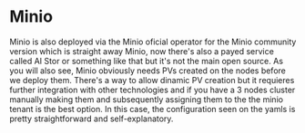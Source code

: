 # Minio
Minio is also deployed via the Minio oficial operator for the Minio community version which is straight away Minio, now there's also a payed service called AI Stor or something like that but it's not the main open source.
As you will also see, Minio obviously needs PVs created on the nodes before we deploy them. There's a way to allow dinamic PV creation but it requieres further integration with other technologies and if you have a 3 nodes cluster manually making them and subsequently assigning them to the the minio tenant is the best option.
In this case, the configuration seen on the yamls is pretty straightforward and self-explanatory.
